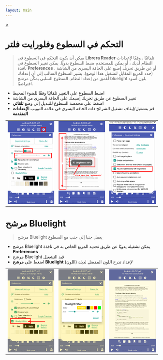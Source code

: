 ```yaml
---
layout: main
---
```

[<](/wiki/faq/ar)

# التحكم في السطوع وفلورايت فلتر

> يمكن أن يكون التحكم في السطوع في **Librera Reader** تلقائيًا ، وفقًا لإعدادات النظام لديك ، أو يمكن للمستخدم ضبط السطوع يدويًا.
يمكن تغيير السطوع في نافذة **Preferences** ، أو عن طريق تحريك إصبع على الحافة اليسرى من الشاشة (حدد المربع المقابل لتشغيل هذا الوضع).
يشير السطوع السالب إلى أن إعدادك أغمق من إعداد النظام.
السطوع السلبي يمكّن مرشح bluelight بلون أسود افتراضيًا.


* اضبط السطوع على التغيير تلقائيًا وفقًا للضوء المحيط
* تغيير السطوع عن طريق تحريك إصبعك على الحافة اليسرى من الشاشة
* اضغط على محمصة السطوع للتبديل إلى وضع **تلقائي**
* قم بتشغيل/إيقاف تشغيل الشرائح ذات الحافة اليسرى في علامة التبويب **الإعدادات المتقدمة**

||||
|-|-|-|
|![](1.png)|![](2.png)|![](3.png)|

# مرشح Bluelight
> مرشح Bluelight يعمل جنبا إلى جنب مع السطوع

* مرشح Bluelight يمكن تشغيله يدويًا عن طريق تحديد المربع الخاص به في نافذة **Preferences**
* مرشح Bluelight قيد التشغيل
* اضغط على **مرشح Bluelight** لإعداد تدرج اللون المفضل لديك (اللون)

||||
|-|-|-|
|![](7.png)|![](6.png)|![](8.png)|
